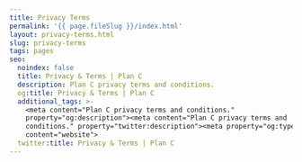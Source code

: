 ```yaml
---
title: Privacy Terms
permalink: '{{ page.fileSlug }}/index.html'
layout: privacy-terms.html
slug: privacy-terms
tags: pages
seo:
  noindex: false
  title: Privacy & Terms | Plan C
  description: Plan C privacy terms and conditions.
  og:title: Privacy & Terms | Plan C
  additional_tags: >-
    <meta content="Plan C privacy terms and conditions."
    property="og:description"><meta content="Plan C privacy terms and
    conditions." property="twitter:description"><meta property="og:type"
    content="website">
  twitter:title: Privacy & Terms | Plan C
---
```



